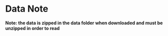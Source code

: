 # Data Note

**Note: the data is zipped in the data folder when downloaded and must be unzipped in order to read**